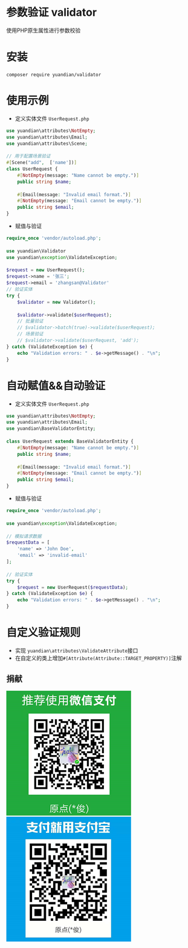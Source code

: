 # 参数验证 validator

使用PHP原生属性进行参数校验

# 安装

``` composer require yuandian/validator ```

# 使用示例

- 定义实体文件 ```UserRequest.php```

```php
use yuandian\attributes\NotEmpty;
use yuandian\attributes\Email;
use yuandian\attributes\Scene;

// 用于配置场景验证
#[Scene("add",  ['name'])]
class UserRequest {
    #[NotEmpty(message: "Name cannot be empty.")]
    public string $name;

    #[Email(message: "Invalid email format.")]
    #[NotEmpty(message: "Email cannot be empty.")]
    public string $email;
}
```

- 赋值与验证

```php
require_once 'vendor/autoload.php';

use yuandian\Validator
use yuandian\exception\ValidateException;

$request = new UserRequest();
$request->name = '张三';
$request->email = 'zhangsan@Validator'
// 验证实体
try {
    $validator = new Validator();
   
    $validator->validate($userRequest);
    // 批量验证
    // $validator->batch(true)->validate($userRequest);
    // 场景验证
    // $validator->validate($userRequest, 'add');
} catch (ValidateException $e) {
    echo "Validation errors: " . $e->getMessage() . "\n";
}
```

# 自动赋值&&自动验证

- 定义实体文件 ```UserRequest.php```

```php
use yuandian\attributes\NotEmpty;
use yuandian\attributes\Email;
use yuandian\BaseValidatorEntity;

class UserRequest extends BaseValidatorEntity {
    #[NotEmpty(message: "Name cannot be empty.")]
    public string $name;

    #[Email(message: "Invalid email format.")]
    #[NotEmpty(message: "Email cannot be empty.")]
    public string $email;
}
```

- 赋值与验证

```php
require_once 'vendor/autoload.php';

use yuandian\exception\ValidateException;

// 模拟请求数据
$requestData = [
    'name' => 'John Doe',
    'email' => 'invalid-email'
];

// 验证实体
try {
    $request = new UserRequest($requestData);
} catch (ValidateException $e) {
    echo "Validation errors: " . $e->getMessage() . "\n";
}
```

# 自定义验证规则

- 实现 `yuandian\attributes\ValidateAttribute`接口
- 在自定义的类上增加`#[Attribute(Attribute::TARGET_PROPERTY)]`注解

## 捐献

![](./wechat.png)
![](./alipay.png)
